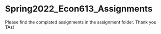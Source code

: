 # Spring2022_Econ613_Assignments
Please find the complated assignments in the assignment folder.
Thank you TAs!
